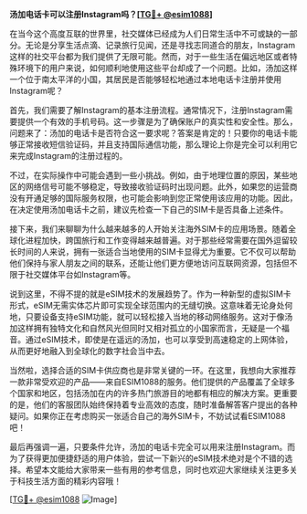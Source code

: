 **汤加电话卡可以注册Instagram吗？[[TG💪+ @esim1088](https://t.me/s/esim1088)]**

在当今这个高度互联的世界里，社交媒体已经成为人们日常生活中不可或缺的一部分。无论是分享生活点滴、记录旅行见闻，还是寻找志同道合的朋友，Instagram这样的社交平台都为我们提供了无限可能。然而，对于一些生活在偏远地区或者特殊环境下的用户来说，如何顺利地使用这些平台却成了一个问题。比如，汤加这样一个位于南太平洋的小国，其居民是否能够轻松地通过本地电话卡注册并使用Instagram呢？

首先，我们需要了解Instagram的基本注册流程。通常情况下，注册Instagram需要提供一个有效的手机号码。这一步骤是为了确保账户的真实性和安全性。那么，问题来了：汤加的电话卡是否符合这一要求呢？答案是肯定的！只要你的电话卡能够正常接收短信验证码，并且支持国际通信功能，那么理论上你是完全可以利用它来完成Instagram的注册过程的。

不过，在实际操作中可能会遇到一些小挑战。例如，由于地理位置的原因，某些地区的网络信号可能不够稳定，导致接收验证码时出现问题。此外，如果您的运营商没有开通足够的国际服务权限，也可能会影响到您正常使用该应用的功能。因此，在决定使用汤加电话卡之前，建议先检查一下自己的SIM卡是否具备上述条件。

接下来，我们来聊聊为什么越来越多的人开始关注海外SIM卡的应用场景。随着全球化进程加快，跨国旅行和工作变得越来越普遍。对于那些经常需要在国外逗留较长时间的人来说，拥有一张适合当地使用的SIM卡显得尤为重要。它不仅可以帮助他们保持与家人朋友之间的联系，还能让他们更方便地访问互联网资源，包括但不限于社交媒体平台如Instagram等。

说到这里，不得不提的就是eSIM技术的发展趋势了。作为一种新型的虚拟SIM卡形式，eSIM无需实体芯片即可实现全球范围内的无缝切换。这意味着无论身处何地，只要设备支持eSIM功能，就可以轻松接入当地的移动网络服务。这对于像汤加这样拥有独特文化和自然风光但同时又相对孤立的小国家而言，无疑是一个福音。通过eSIM技术，即使是在遥远的汤加，也可以享受到高速稳定的上网体验，从而更好地融入到全球化的数字社会当中去。

当然啦，选择合适的SIM卡供应商也是非常关键的一环。在这里，我想向大家推荐一款非常受欢迎的产品——来自ESIM1088的服务。他们提供的产品覆盖了全球多个国家和地区，包括汤加在内的许多热门旅游目的地都有相应的解决方案。更重要的是，他们的客服团队始终保持着专业高效的态度，随时准备解答客户提出的各种疑问。如果你正在考虑购买一张适合自己的海外SIM卡，不妨试试看ESIM1088吧！

最后再强调一遍，只要条件允许，汤加的电话卡完全可以用来注册Instagram。而为了获得更加便捷舒适的用户体验，尝试一下新兴的eSIM技术绝对是个不错的选择。希望本文能给大家带来一些有用的参考信息，同时也欢迎大家继续关注更多关于科技生活方面的精彩内容哦！

[[TG💪+ @esim1088](https://t.me/s/esim1088) ![Image](https://i.postimg.cc/4NQfJmqS/Snipaste-2025-05-13-00-14-12.png)]